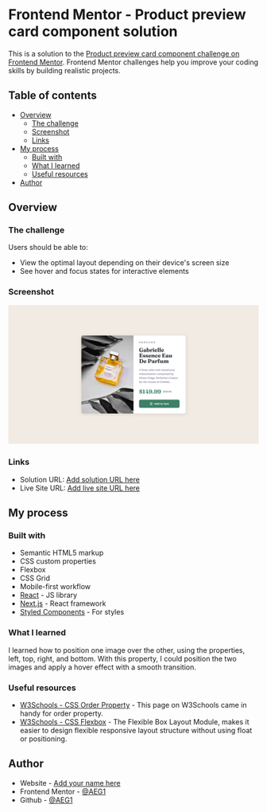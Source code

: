 # Frontend Mentor - Product preview card component solution

This is a solution to the [Product preview card component challenge on Frontend Mentor](https://www.frontendmentor.io/challenges/product-preview-card-component-GO7UmttRfa). Frontend Mentor challenges help you improve your coding skills by building realistic projects. 

## Table of contents

- [Overview](#overview)
  - [The challenge](#the-challenge)
  - [Screenshot](#screenshot)
  - [Links](#links)
- [My process](#my-process)
  - [Built with](#built-with)
  - [What I learned](#what-i-learned)
  - [Useful resources](#useful-resources)
- [Author](#author)


## Overview

### The challenge

Users should be able to:

- View the optimal layout depending on their device's screen size
- See hover and focus states for interactive elements

### Screenshot

![](./screenshot/screenshot-desktop.png)

### Links

- Solution URL: [Add solution URL here](https://your-solution-url.com)
- Live Site URL: [Add live site URL here](https://your-live-site-url.com)

## My process

### Built with

- Semantic HTML5 markup
- CSS custom properties
- Flexbox
- CSS Grid
- Mobile-first workflow
- [React](https://reactjs.org/) - JS library
- [Next.js](https://nextjs.org/) - React framework
- [Styled Components](https://styled-components.com/) - For styles


### What I learned

I learned how to position one image over the other, using the properties, left, top, right, and bottom. With this property, I could position the two images and apply a hover effect with a smooth transition.


### Useful resources

- [W3Schools - CSS Order Property](https://www.w3schools.com/cssref/css3_pr_order.php) - This page on W3Schools came in handy for order property.
- [W3Schools - CSS Flexbox](https://www.w3schools.com/css/css3_flexbox.asp) - The Flexible Box Layout Module, makes it easier to design flexible responsive layout structure without using float or positioning.

## Author
 
- Website - [Add your name here](https://www.your-site.com)
- Frontend Mentor - [@AEG1](https://www.frontendmentor.io/profile/AEG1)
- Github - [@AEG1](https://www.github.com/AEG1)
